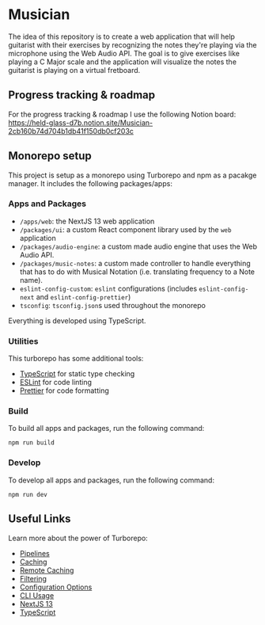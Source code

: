 # Musician

The idea of this repository is to create a web application that will help guitarist with their exercises
by recognizing the notes they're playing via the microphone using the Web Audio API.
The goal is to give exercises like playing a C Major scale and the application will visualize the notes the guitarist is playing on a virtual fretboard. 

## Progress tracking & roadmap

For the progress tracking & roadmap I use the following Notion board:
https://held-glass-d7b.notion.site/Musician-2cb160b74d704b1db41f150db0cf203c

## Monorepo setup

This project is setup as a monorepo using Turborepo and npm as a pacakge manager.
It includes the following packages/apps:

### Apps and Packages

- `/apps/web`: the NextJS 13 web application
- `/packages/ui`: a custom React component library used by the `web` application
- `/packages/audio-engine`: a custom made audio engine that uses the Web Audio API.
- `/packages/music-notes`: a custom made controller to handle everything that has to do with Musical Notation (i.e. translating frequency to a Note name).
- `eslint-config-custom`: `eslint` configurations (includes `eslint-config-next` and `eslint-config-prettier`)
- `tsconfig`: `tsconfig.json`s used throughout the monorepo

Everything is developed using TypeScript.

### Utilities

This turborepo has some additional tools:

- [TypeScript](https://www.typescriptlang.org/) for static type checking
- [ESLint](https://eslint.org/) for code linting
- [Prettier](https://prettier.io) for code formatting

### Build

To build all apps and packages, run the following command:

```
npm run build
```

### Develop

To develop all apps and packages, run the following command:

```
npm run dev
```

## Useful Links

Learn more about the power of Turborepo:

- [Pipelines](https://turbo.build/repo/docs/core-concepts/monorepos/running-tasks)
- [Caching](https://turbo.build/repo/docs/core-concepts/caching)
- [Remote Caching](https://turbo.build/repo/docs/core-concepts/remote-caching)
- [Filtering](https://turbo.build/repo/docs/core-concepts/monorepos/filtering)
- [Configuration Options](https://turbo.build/repo/docs/reference/configuration)
- [CLI Usage](https://turbo.build/repo/docs/reference/command-line-reference)
- [NextJS 13](https://beta.nextjs.org/docs/)
- [TypeScript](https://typescriptlang.org)
